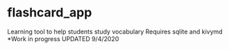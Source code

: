 # flashcard_app
Learning tool to help students study vocabulary 
Requires sqlite and kivymd
*Work in progress UPDATED  9/4/2020


